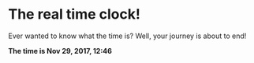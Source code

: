 # The real time clock!

Ever wanted to know what the time is? Well, your journey is about to end!

**The time is Nov 29, 2017, 12:46**